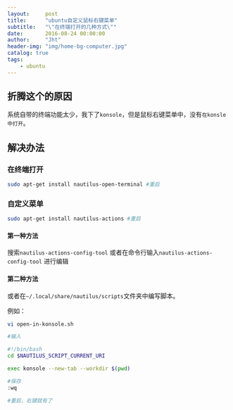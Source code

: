 ```yaml
---
layout:     post
title:      "ubuntu自定义鼠标右键菜单"
subtitle:   "\"在终端打开的几种方式\""
date:       2016-08-24 00:00:00
author:     "Jht"
header-img: "img/home-bg-computer.jpg"
catalog: true
tags:
    - ubuntu
---
```


## 折腾这个的原因

系统自带的终端功能太少，我下了`konsole`，但是鼠标右键菜单中，没有`在konsle中打开`。

## 解决办法

### 在终端打开

```bash
sudo apt-get install nautilus-open-terminal #重启
```

### 自定义菜单


```bash
sudo apt-get install nautilus-actions #重启
```
#### 第一种方法

搜索`nautilus-actions-config-tool` 或者在命令行输入`nautilus-actions-config-tool`
进行编辑

#### 第二种方法
或者在`~/.local/share/nautilus/scripts`文件夹中编写脚本。

例如：

```bash
vi open-in-konsole.sh 

#输入

#!/bin/bash
cd $NAUTILUS_SCRIPT_CURRENT_URI

exec konsole --new-tab --workdir $(pwd)

#保存
:wq

#重启，右键就有了
```





